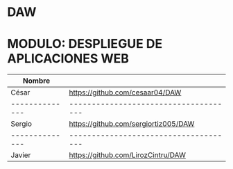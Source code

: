 # DAW
# MODULO: DESPLIEGUE DE APLICACIONES WEB

| Nombre       |                                     |
|--------------|-------------------------------------|
| César        | https://github.com/cesaar04/DAW     |
|--------------|-------------------------------------|
| Sergio       | https://github.com/sergiortiz005/DAW|
|--------------|-------------------------------------|
| Javier       | https://github.com/LirozCintru/DAW  |

